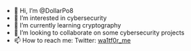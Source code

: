 - 👋 Hi, I’m @DollarPo8
- 👀 I’m interested in cybersecurity
- 🌱 I’m currently learning cryptography
- 💞️ I’m looking to collaborate on some cybersecurity projects
- 📫 How to reach me:
Twitter:
[wa1tf0r_me](http://twitter.com/wa1tf0r_me)
